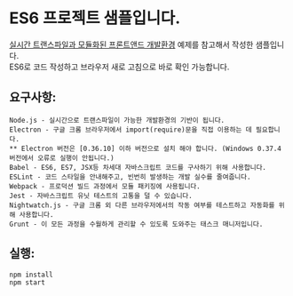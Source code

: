 # ES6 프로젝트 샘플입니다.

[실시간 트랜스파일과 모듈화된 프론트앤드 개발환경](http://firejune.com/1797/%EC%8B%A4%EC%8B%9C%EA%B0%84+%ED%8A%B8%EB%9E%9C%EC%8A%A4%ED%8C%8C%EC%9D%BC%EA%B3%BC+%EB%AA%A8%EB%93%88%ED%99%94%EB%90%9C+%ED%94%84%EB%A1%A0%ED%8A%B8%EC%95%A4%EB%93%9C+%EA%B0%9C%EB%B0%9C%ED%99%98%EA%B2%BD) 
예제를 참고해서 작성한 샘플입니다.  
ES6로 코드 작성하고 브라우저 새로 고침으로 바로 확인 가능합니다.


## 요구사항:


    Node.js - 실시간으로 트랜스파일이 가능한 개발환경의 기반이 됩니다.
    Electron - 구글 크롬 브라우저에서 import(require)문을 직접 이용하는 데 필요합니다.
    ** Electron 버전은 [0.36.10] 이하 버전으로 설치 해야 합니다. (Windows 0.37.4 버전에서 오류로 실행이 안됩니다.)
    Babel - ES6, ES7, JSX등 차세대 자바스크립트 코드를 구사하기 위해 사용합니다.
    ESLint - 코드 스타일을 안내해주고, 빈번히 발생하는 개발 실수를 줄여줍니다.
    Webpack - 프로덕션 빌드 과정에서 모듈 패키징에 사용됩니다.
    Jest - 자바스크립트 유닛 테스트의 고통을 덜 수 있습니다.
    Nightwatch.js - 구글 크롬 외 다른 브라우저에서의 작동 여부를 테스트하고 자동화를 위해 사용합니다.
    Grunt - 이 모든 과정을 수월하게 관리할 수 있도록 도와주는 태스크 매니저입니다.
    
    
## 실행:


    npm install
    npm start
    
    